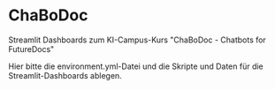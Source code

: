 # ChaBoDoc
Streamlit Dashboards zum KI-Campus-Kurs "ChaBoDoc - Chatbots for FutureDocs"

Hier bitte die environment.yml-Datei und die Skripte und Daten für die Streamlit-Dashboards ablegen. 
